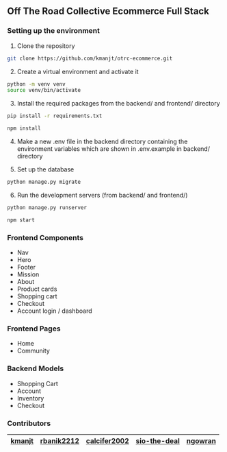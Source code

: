 ## Off The Road Collective Ecommerce Full Stack



### Setting up the environment

1. Clone the repository

```bash
git clone https://github.com/kmanjt/otrc-ecommerce.git
```

2. Create a virtual environment and activate it

```bash
python -m venv venv
source venv/bin/activate
```

3. Install the required packages from the backend/ and frontend/ directory

```bash
pip install -r requirements.txt
```

```bash
npm install
```

4. Make a new .env file in the backend directory containing the environment variables which are shown in .env.example in backend/ directory 

5. Set up the database

```bash
python manage.py migrate
```

6. Run the development servers (from backend/ and frontend/)

```bash
python manage.py runserver
```

```bash
npm start
```

### Frontend Components
- Nav
- Hero
- Footer
- Mission
- About
- Product cards
- Shopping cart
- Checkout
- Account login / dashboard

### Frontend Pages
- Home
- Community 

### Backend Models
- Shopping Cart
- Account
- Inventory
- Checkout

### Contributors 
| [kmanjt](https://github.com/kmanjt)| [rbanik2212](https://github.com/rbanik2212) | [calcifer2002](https://github.com/Calcifer2002) | [sio-the-deal](https://github.com/Sio-The-Deal) | [ngowran](https://github.com/ngowran) |
| ------------- | ------------- | ------------- | ------------- |------------- |
